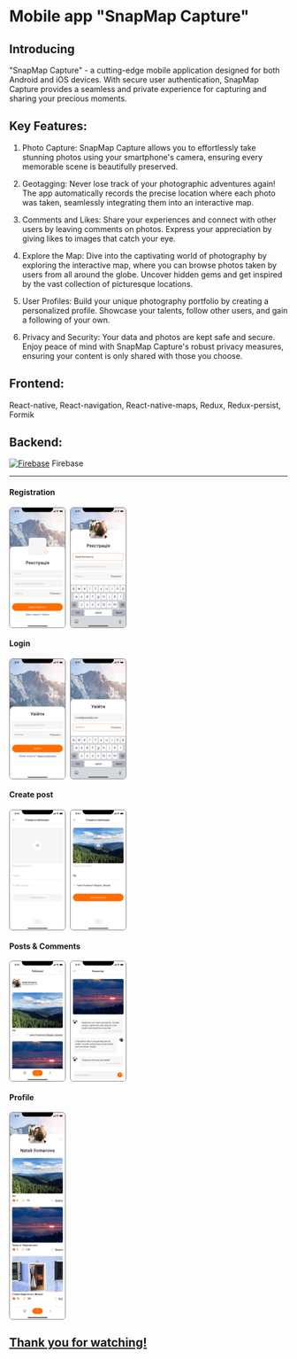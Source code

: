 <h1 id="title">Mobile app "SnapMap Capture"</h1>

## Introducing

"SnapMap Capture" - a cutting-edge mobile application designed for both Android
and iOS devices. With secure user authentication, SnapMap Capture provides a
seamless and private experience for capturing and sharing your precious moments.

## Key Features:

1. Photo Capture: SnapMap Capture allows you to effortlessly take stunning
   photos using your smartphone's camera, ensuring every memorable scene is
   beautifully preserved.

2. Geotagging: Never lose track of your photographic adventures again! The app
   automatically records the precise location where each photo was taken,
   seamlessly integrating them into an interactive map.

3. Comments and Likes: Share your experiences and connect with other users by
   leaving comments on photos. Express your appreciation by giving likes to
   images that catch your eye.

4. Explore the Map: Dive into the captivating world of photography by exploring
   the interactive map, where you can browse photos taken by users from all
   around the globe. Uncover hidden gems and get inspired by the vast collection
   of picturesque locations.

5. User Profiles: Build your unique photography portfolio by creating a
   personalized profile. Showcase your talents, follow other users, and gain a
   following of your own.

6. Privacy and Security: Your data and photos are kept safe and secure. Enjoy
   peace of mind with SnapMap Capture's robust privacy measures, ensuring your
   content is only shared with those you choose.

## Frontend:

React-native, React-navigation, React-native-maps, Redux, Redux-persist, Formik

## Backend:

<a href="https://firebase.google.com/" target="_blank" rel="noreferrer"><img src="https://raw.githubusercontent.com/danielcranney/readme-generator/main/public/icons/skills/firebase-colored.svg" width="36" height="36" alt="Firebase" /></a>
Firebase

---

#### Registration

<div style="display: flex; gap: 8px; ">
  <img src="./assets/register_1.jpg" alt="#" width="100" height="216" style="border: 1px solid gray; border-radius: 6px">
  <img src="./assets/register_2.jpg" alt="#" width="100" height="216" style="border: 1px solid gray; border-radius: 6px">
</div>

#### Login

<div style="display: flex; gap: 8px; ">
  <img src="./assets/login_1.jpg" alt="#" width="100" height="216" style="border: 1px solid gray; border-radius: 6px">
  <img src="./assets/login_2.jpg" alt="#" width="100" height="216" style="border: 1px solid gray; border-radius: 6px">
</div>

#### Create post

<div style="display: flex; gap: 8px; ">
  <img src="./assets/create_1.jpg" alt="#" width="100" height="216" style="border: 1px solid gray; border-radius: 6px">
  <img src="./assets/create_2.jpg" alt="#" width="100" height="216" style="border: 1px solid gray; border-radius: 6px">
</div>

#### Posts & Comments

<div style="display: flex; gap: 8px; ">
  <img src="./assets/posts.jpg" alt="#" width="100" height="216" style="border: 1px solid gray; border-radius: 6px">
  <img src="./assets/comments.jpg" alt="#" width="100" height="216" style="border: 1px solid gray; border-radius: 6px">
</div>

#### Profile

<div style="display: flex; gap: 8px; ">
  <img src="./assets/profile.jpg" alt="#" width="100"  style="border: 1px solid gray; border-radius: 6px">
</div>

## <a href="#title">Thank you for watching!</a>
